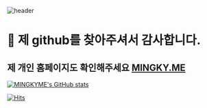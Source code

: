 ![header](https://capsule-render.vercel.app/api?type=wave&color=E3A6AE&height=300&section=header&text=MINGKYME&fontSize=90)

# 👋 제 github를 찾아주셔서 감사합니다.
## 제 개인 홈페이지도 확인해주세요 [MINGKY.ME](https://www.mingky.me)

[![MINGKYME's GitHub stats](https://github-readme-stats.vercel.app/api?username=mingkyme&count_private=true&show_icons=true)](https://github.com/anuraghazra/github-readme-stats)

[![Hits](https://hits.seeyoufarm.com/api/count/incr/badge.svg?url=https%3A%2F%2Fgithub.com%2Fmingkyme&count_bg=%2379C83D&title_bg=%23555555&icon=&icon_color=%23E7E7E7&title=hits&edge_flat=false)](https://hits.seeyoufarm.com)

